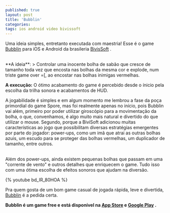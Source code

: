 ```yaml
---
published: true
layout: post
title: 'Bubblin'
categories: 
tags: ios android video bivissoft
---
```

 
Uma ideia simples, entretanto executada com maestria! Esse &#233; o game <a href="http://www.bivissoft.com/projeto-bubblin.php" target="_blank">Bubblin</a>
 para iOS e Android da brasileria <a href="http://www.bivissoft.com/" target="_blank">BivisSoft</a>
.
 

<br />
**A ideia**:
> Controlar uma inocente bolha de sab&#227;o que cresce de tamanho toda vez que encosta nas bolhas da mesma cor e explode, num triste game over =[, ao encostar nas bolhas inimigas vermelhas.
 
<strong>A execu&#231;&#227;o:</strong>
O &#243;timo acabamento do game &#233; percebido desde o &#237;nicio pela escolha da trilha sonora e acabamentos de HUD. 
 

 
A jogabilidade &#233; simples e em algum momento me lembrou a fase da po&#231;a primordial do game Spore, mas foi realmente apenas no in&#237;cio, pois Bubblin vai al&#233;m, primeiro por poder utilizar girosc&#243;pio para a movimenta&#231;&#227;o da bolha, o que, convenhamos, &#233; algo muito mais natural e divertido do que utilizar o mouse. Segundo, porque a BiviSoft adicionou muitas caracter&#237;sticas ao jogo que  possibilitam diversas estrat&#233;gias emergentes por parte do jogador: power-ups, como um im&#227; que atrai as outras bolhas azuis, um escudo para se proteger das bolhas vermelhas, um duplicador de tamanho, entre outros.
 

<br />
Al&#233;m dos power-ups, ainda existem pequenas bolhas que passam em uma &quot;corrente de vento&quot; e outros detalhes que enriquecem o game. Tudo isso com uma &#243;tima escolha de efeitos sonoros que ajudam na divers&#227;o.
 
{% youtube bd_IR_80HOA %}
 
Pra quem gosta de um bom game casual de jogada r&#225;pida, leve e divertida, <a href="http://www.bivissoft.com/projeto-bubblin.php" target="_blank">Bubblin</a>
 &#233; a pedida certa.
 
<strong>Bubblin &#233; um game free e est&#225; dispon&#237;vel na <a href="http://itunes.apple.com/br/app/bubblin/id481259153" target="_blank">App Store</a>
 e <a href="http://play.google.com/store/apps/details?id=com.bivissoft.bubblin" target="_blank">Google Play</a>
.</strong>
 
